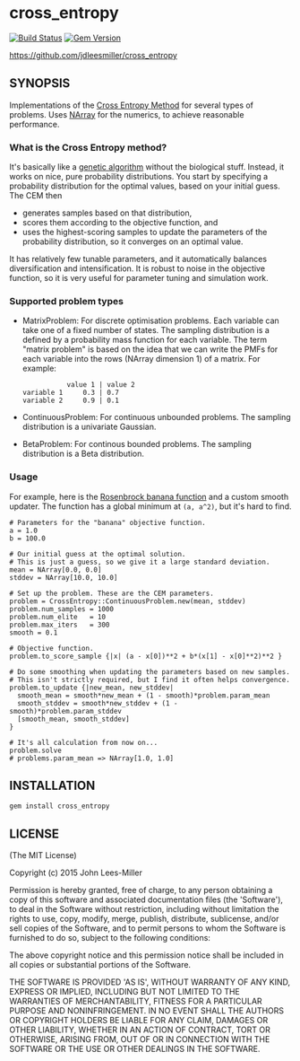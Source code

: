 # cross_entropy

[![Build Status](https://travis-ci.org/jdleesmiller/cross_entropy.svg?branch=master)](https://travis-ci.org/jdleesmiller/cross_entropy)
[![Gem Version](https://badge.fury.io/rb/cross_entropy.svg)](https://badge.fury.io/rb/cross_entropy)

https://github.com/jdleesmiller/cross_entropy 

## SYNOPSIS

Implementations of the [Cross Entropy Method](https://en.wikipedia.org/wiki/Cross-entropy_method) for several types of problems. Uses [NArray](http://masa16.github.io/narray/) for the numerics, to achieve reasonable performance.

### What is the Cross Entropy method?

It's basically like a [genetic algorithm](https://en.wikipedia.org/wiki/Genetic_algorithm) without the biological stuff. Instead, it works on nice, pure probability distributions. You start by specifying a probability distribution for the optimal values, based on your initial guess. The CEM then
- generates samples based on that distribution,
- scores them according to the objective function, and
- uses the highest-scoring samples to update the parameters of the probability distribution, so it converges on an optimal value.

It has relatively few tunable parameters, and it automatically balances diversification and intensification. It is robust to noise in the objective function, so it is very useful for parameter tuning and simulation work.

### Supported problem types

- MatrixProblem: For discrete optimisation problems. Each variable can take one of a fixed number of states. The sampling distribution is a defined by a probability mass function for each variable. The term "matrix problem" is based on the idea that we can write the PMFs for each variable into the rows (NArray dimension 1) of a matrix. For example:
    ```
               value 1 | value 2
    variable 1     0.3 | 0.7
    variable 2     0.9 | 0.1
    ```

- ContinuousProblem: For continuous unbounded problems. The sampling
  distribution is a univariate Gaussian.

- BetaProblem: For continous bounded problems. The sampling distribution is a
  Beta distribution.

### Usage

For example, here is the [Rosenbrock banana function](http://en.wikipedia.org/wiki/Rosenbrock_function) and a custom smooth updater. The function has a global minimum at `(a, a^2)`, but it's hard to find.
```{ruby}
# Parameters for the "banana" objective function.
a = 1.0
b = 100.0

# Our initial guess at the optimal solution.
# This is just a guess, so we give it a large standard deviation.
mean = NArray[0.0, 0.0]
stddev = NArray[10.0, 10.0]

# Set up the problem. These are the CEM parameters.
problem = CrossEntropy::ContinuousProblem.new(mean, stddev)
problem.num_samples = 1000
problem.num_elite   = 10
problem.max_iters   = 300
smooth = 0.1

# Objective function.
problem.to_score_sample {|x| (a - x[0])**2 + b*(x[1] - x[0]**2)**2 }

# Do some smoothing when updating the parameters based on new samples.
# This isn't strictly required, but I find it often helps convergence.
problem.to_update {|new_mean, new_stddev|
  smooth_mean = smooth*new_mean + (1 - smooth)*problem.param_mean
  smooth_stddev = smooth*new_stddev + (1 - smooth)*problem.param_stddev
  [smooth_mean, smooth_stddev]
}

# It's all calculation from now on...
problem.solve
# problems.param_mean => NArray[1.0, 1.0]
```

## INSTALLATION

    gem install cross_entropy

## LICENSE

(The MIT License)

Copyright (c) 2015 John Lees-Miller

Permission is hereby granted, free of charge, to any person obtaining
a copy of this software and associated documentation files (the
'Software'), to deal in the Software without restriction, including
without limitation the rights to use, copy, modify, merge, publish,
distribute, sublicense, and/or sell copies of the Software, and to
permit persons to whom the Software is furnished to do so, subject to
the following conditions:

The above copyright notice and this permission notice shall be
included in all copies or substantial portions of the Software.

THE SOFTWARE IS PROVIDED 'AS IS', WITHOUT WARRANTY OF ANY KIND,
EXPRESS OR IMPLIED, INCLUDING BUT NOT LIMITED TO THE WARRANTIES OF
MERCHANTABILITY, FITNESS FOR A PARTICULAR PURPOSE AND NONINFRINGEMENT.
IN NO EVENT SHALL THE AUTHORS OR COPYRIGHT HOLDERS BE LIABLE FOR ANY
CLAIM, DAMAGES OR OTHER LIABILITY, WHETHER IN AN ACTION OF CONTRACT,
TORT OR OTHERWISE, ARISING FROM, OUT OF OR IN CONNECTION WITH THE
SOFTWARE OR THE USE OR OTHER DEALINGS IN THE SOFTWARE.

